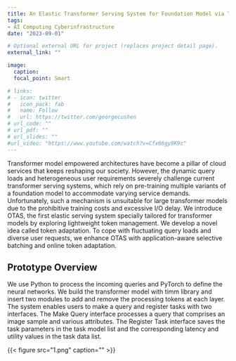 ```yaml
---
title: An Elastic Transformer Serving System for Foundation Model via Token Adaptation
tags:
- AI Computing Cyberinfrastructure
date: "2023-09-01"

# Optional external URL for project (replaces project detail page).
external_link: ""

image:
  caption: 
  focal_point: Smart

# links:
# - icon: twitter
#   icon_pack: fab
#   name: Follow
#   url: https://twitter.com/georgecushen
# url_code: ""
# url_pdf: ""
# url_slides: ""
#url_video: "https://www.youtube.com/watch?v=Cfx66gy9K9c"
---
```


Transformer model empowered architectures have become a pillar of cloud services that keeps reshaping our society. However, the dynamic query loads and heterogeneous user requirements severely challenge current transformer serving systems, which rely on pre-training multiple variants of a foundation model to accommodate varying service demands. Unfortunately, such a mechanism is unsuitable for large transformer models due to the prohibitive training costs and excessive I/O delay. We introduce OTAS, the first elastic serving system specially tailored for transformer models by exploring lightweight token management. We develop a novel idea called token adaptation. To cope with fluctuating query loads and diverse user requests, we enhance OTAS with application-aware selective batching and online token adaptation. 

## Prototype Overview

We use Python to process the incoming queries and PyTorch to define the neural networks. We build the transformer model with timm library and insert two modules to add and remove the processing tokens at each layer. The system enables users to make a query and register tasks with two interfaces. The Make Query interface processes a query that comprises an image sample and various attributes. The Register Task interface saves the task parameters in the task model list and the corresponding latency and utility values in the task data list.

{{< figure src="1.png" caption="" >}}